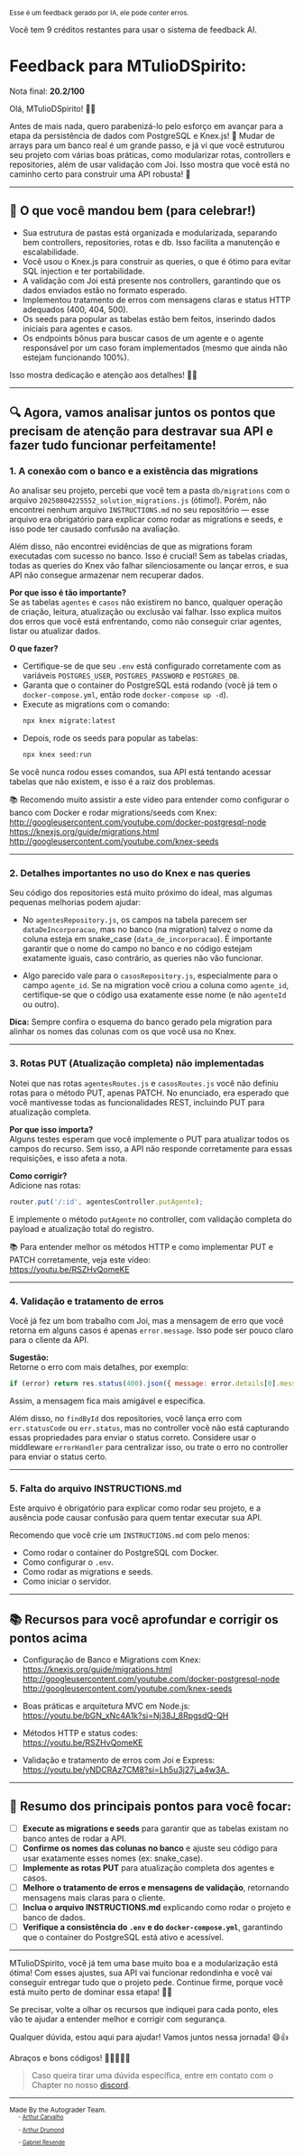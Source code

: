 <sup>Esse é um feedback gerado por IA, ele pode conter erros.</sup>

Você tem 9 créditos restantes para usar o sistema de feedback AI.

# Feedback para MTulioDSpirito:

Nota final: **20.2/100**

Olá, MTulioDSpirito! 👋✨

Antes de mais nada, quero parabenizá-lo pelo esforço em avançar para a etapa da persistência de dados com PostgreSQL e Knex.js! 🎉 Mudar de arrays para um banco real é um grande passo, e já vi que você estruturou seu projeto com várias boas práticas, como modularizar rotas, controllers e repositories, além de usar validação com Joi. Isso mostra que você está no caminho certo para construir uma API robusta! 🚀

---

## 🎯 O que você mandou bem (para celebrar!)

- Sua estrutura de pastas está organizada e modularizada, separando bem controllers, repositories, rotas e db. Isso facilita a manutenção e escalabilidade.
- Você usou o Knex.js para construir as queries, o que é ótimo para evitar SQL injection e ter portabilidade.
- A validação com Joi está presente nos controllers, garantindo que os dados enviados estão no formato esperado.
- Implementou tratamento de erros com mensagens claras e status HTTP adequados (400, 404, 500).
- Os seeds para popular as tabelas estão bem feitos, inserindo dados iniciais para agentes e casos.
- Os endpoints bônus para buscar casos de um agente e o agente responsável por um caso foram implementados (mesmo que ainda não estejam funcionando 100%).

Isso mostra dedicação e atenção aos detalhes! 👏👏

---

## 🔍 Agora, vamos analisar juntos os pontos que precisam de atenção para destravar sua API e fazer tudo funcionar perfeitamente!

### 1. **A conexão com o banco e a existência das migrations**

Ao analisar seu projeto, percebi que você tem a pasta `db/migrations` com o arquivo `20250804225552_solution_migrations.js` (ótimo!). Porém, não encontrei nenhum arquivo `INSTRUCTIONS.md` no seu repositório — esse arquivo era obrigatório para explicar como rodar as migrations e seeds, e isso pode ter causado confusão na avaliação.

Além disso, não encontrei evidências de que as migrations foram executadas com sucesso no banco. Isso é crucial! Sem as tabelas criadas, todas as queries do Knex vão falhar silenciosamente ou lançar erros, e sua API não consegue armazenar nem recuperar dados.

**Por que isso é tão importante?**  
Se as tabelas `agentes` e `casos` não existirem no banco, qualquer operação de criação, leitura, atualização ou exclusão vai falhar. Isso explica muitos dos erros que você está enfrentando, como não conseguir criar agentes, listar ou atualizar dados.

**O que fazer?**  
- Certifique-se de que seu `.env` está configurado corretamente com as variáveis `POSTGRES_USER`, `POSTGRES_PASSWORD` e `POSTGRES_DB`.
- Garanta que o container do PostgreSQL está rodando (você já tem o `docker-compose.yml`, então rode `docker-compose up -d`).
- Execute as migrations com o comando:  
  ```bash
  npx knex migrate:latest
  ```  
- Depois, rode os seeds para popular as tabelas:  
  ```bash
  npx knex seed:run
  ```  

Se você nunca rodou esses comandos, sua API está tentando acessar tabelas que não existem, e isso é a raiz dos problemas.

📚 Recomendo muito assistir a este vídeo para entender como configurar o banco com Docker e rodar migrations/seeds com Knex:  
http://googleusercontent.com/youtube.com/docker-postgresql-node  
https://knexjs.org/guide/migrations.html  
http://googleusercontent.com/youtube.com/knex-seeds

---

### 2. **Detalhes importantes no uso do Knex e nas queries**

Seu código dos repositories está muito próximo do ideal, mas algumas pequenas melhorias podem ajudar:

- No `agentesRepository.js`, os campos na tabela parecem ser `dataDeIncorporacao`, mas no banco (na migration) talvez o nome da coluna esteja em snake_case (`data_de_incorporacao`). É importante garantir que o nome do campo no banco e no código estejam exatamente iguais, caso contrário, as queries não vão funcionar.

- Algo parecido vale para o `casosRepository.js`, especialmente para o campo `agente_id`. Se na migration você criou a coluna como `agente_id`, certifique-se que o código usa exatamente esse nome (e não `agenteId` ou outro).

**Dica:** Sempre confira o esquema do banco gerado pela migration para alinhar os nomes das colunas com os que você usa no Knex.

---

### 3. **Rotas PUT (Atualização completa) não implementadas**

Notei que nas rotas `agentesRoutes.js` e `casosRoutes.js` você não definiu rotas para o método PUT, apenas PATCH. No enunciado, era esperado que você mantivesse todas as funcionalidades REST, incluindo PUT para atualização completa.

**Por que isso importa?**  
Alguns testes esperam que você implemente o PUT para atualizar todos os campos do recurso. Sem isso, a API não responde corretamente para essas requisições, e isso afeta a nota.

**Como corrigir?**  
Adicione nas rotas:

```js
router.put('/:id', agentesController.putAgente);
```

E implemente o método `putAgente` no controller, com validação completa do payload e atualização total do registro.

📚 Para entender melhor os métodos HTTP e como implementar PUT e PATCH corretamente, veja este vídeo:  
https://youtu.be/RSZHvQomeKE

---

### 4. **Validação e tratamento de erros**

Você já fez um bom trabalho com Joi, mas a mensagem de erro que você retorna em alguns casos é apenas `error.message`. Isso pode ser pouco claro para o cliente da API.

**Sugestão:**  
Retorne o erro com mais detalhes, por exemplo:

```js
if (error) return res.status(400).json({ message: error.details[0].message });
```

Assim, a mensagem fica mais amigável e específica.

Além disso, no `findById` dos repositories, você lança erro com `err.statusCode` ou `err.status`, mas no controller você não está capturando essas propriedades para enviar o status correto. Considere usar o middleware `errorHandler` para centralizar isso, ou trate o erro no controller para enviar o status certo.

---

### 5. **Falta do arquivo INSTRUCTIONS.md**

Este arquivo é obrigatório para explicar como rodar seu projeto, e a ausência pode causar confusão para quem tentar executar sua API.

Recomendo que você crie um `INSTRUCTIONS.md` com pelo menos:

- Como rodar o container do PostgreSQL com Docker.
- Como configurar o `.env`.
- Como rodar as migrations e seeds.
- Como iniciar o servidor.

---

## 📚 Recursos para você aprofundar e corrigir os pontos acima

- Configuração de Banco e Migrations com Knex:  
  https://knexjs.org/guide/migrations.html  
  http://googleusercontent.com/youtube.com/docker-postgresql-node  
  http://googleusercontent.com/youtube.com/knex-seeds

- Boas práticas e arquitetura MVC em Node.js:  
  https://youtu.be/bGN_xNc4A1k?si=Nj38J_8RpgsdQ-QH

- Métodos HTTP e status codes:  
  https://youtu.be/RSZHvQomeKE

- Validação e tratamento de erros com Joi e Express:  
  https://youtu.be/yNDCRAz7CM8?si=Lh5u3j27j_a4w3A_

---

## 📝 Resumo dos principais pontos para você focar:

- [ ] **Execute as migrations e seeds** para garantir que as tabelas existam no banco antes de rodar a API.  
- [ ] **Confirme os nomes das colunas no banco** e ajuste seu código para usar exatamente esses nomes (ex: snake_case).  
- [ ] **Implemente as rotas PUT** para atualização completa dos agentes e casos.  
- [ ] **Melhore o tratamento de erros e mensagens de validação**, retornando mensagens mais claras para o cliente.  
- [ ] **Inclua o arquivo INSTRUCTIONS.md** explicando como rodar o projeto e banco de dados.  
- [ ] **Verifique a consistência do `.env` e do `docker-compose.yml`**, garantindo que o container do PostgreSQL está ativo e acessível.  

---

MTulioDSpirito, você já tem uma base muito boa e a modularização está ótima! Com esses ajustes, sua API vai funcionar redondinha e você vai conseguir entregar tudo que o projeto pede. Continue firme, porque você está muito perto de dominar essa etapa! 💪🚀

Se precisar, volte a olhar os recursos que indiquei para cada ponto, eles vão te ajudar a entender melhor e corrigir com segurança.

Qualquer dúvida, estou aqui para ajudar! Vamos juntos nessa jornada! 😄👍

Abraços e bons códigos! 👨‍💻👩‍💻✨

> Caso queira tirar uma dúvida específica, entre em contato com o Chapter no nosso [discord](https://discord.gg/DryuHVnz).



---
<sup>Made By the Autograder Team.</sup><br>&nbsp;&nbsp;&nbsp;&nbsp;<sup><sup>- [Arthur Carvalho](https://github.com/ArthurCRodrigues)</sup></sup><br>&nbsp;&nbsp;&nbsp;&nbsp;<sup><sup>- [Arthur Drumond](https://github.com/drumondpucminas)</sup></sup><br>&nbsp;&nbsp;&nbsp;&nbsp;<sup><sup>- [Gabriel Resende](https://github.com/gnvr29)</sup></sup>
